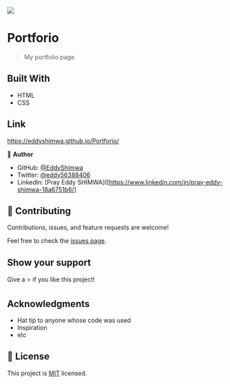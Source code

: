 ![](https://img.shields.io/badge/Microverse-blueviolet)

# Portforio

> My portfolio page


## Built With

- HTML
- CSS

## Link
https://eddyshimwa.github.io/Portforio/

👤 **Author**

- GitHub: [@EddyShimwa](https://github.com/EddyShimwa)
- Twitter: [@eddy56388406](https://twitter.com/eddy56388406)
- LinkedIn: [Pray Eddy SHIMWA]([https://www.linkedin.com/in/pray-eddy-shimwa-18a6751b6/]

## 🤝 Contributing

Contributions, issues, and feature requests are welcome!

Feel free to check the [issues page](../../issues/).

## Show your support

Give a ⭐️ if you like this project!

## Acknowledgments

- Hat tip to anyone whose code was used
- Inspiration
- etc

## 📝 License

This project is [MIT](./LICENSE) licensed.
